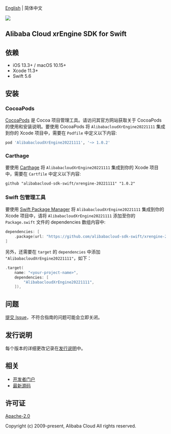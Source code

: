 [English](README.md) | 简体中文

![](https://aliyunsdk-pages.alicdn.com/icons/AlibabaCloud.svg)

## Alibaba Cloud xrEngine SDK for Swift

## 依赖

- iOS 13.3+ / macOS 10.15+
- Xcode 11.3+
- Swift 5.6

## 安装

### CocoaPods

[CocoaPods](https://cocoapods.org) 是 Cocoa 项目管理工具。请访问其官方网站获取关于 CocoaPods 的使用和安装说明。要使用 CocoaPods 将 `AlibabacloudXrEngine20221111` 集成到你的 Xcode 项目中，需要在 `Podfile` 中定义以下内容:

```ruby
pod 'AlibabacloudXrEngine20221111', '~> 1.0.2'
```

### Carthage

要使用 [Carthage](https://github.com/Carthage/Carthage) 将 `AlibabacloudXrEngine20221111` 集成到你的 Xcode 项目中，需要在 `Cartfile` 中定义以下内容:

```ogdl
github "alibabacloud-sdk-swift/xrengine-20221111" "1.0.2"
```

### Swift 包管理工具

要使用 [Swift Package Manager](https://swift.org/package-manager/) 将 `AlibabacloudXrEngine20221111` 集成到你的 Xcode 项目中，请将 `AlibabacloudXrEngine20221111` 添加至你的 `Package.swift` 文件的 dependencies 数组内容中:

```swift
dependencies: [
    .package(url: "https://github.com/alibabacloud-sdk-swift/xrengine-20221111.git", from: "1.0.2")
]
```

另外，还需要在 `target` 的 `dependencies` 中添加 `"AlibabacloudXrEngine20221111"`，如下：

```swift
.target(
    name: "<your-project-name>",
    dependencies: [
        "AlibabacloudXrEngine20221111",
    ]),
```

## 问题

[提交 Issue](https://github.com/alibabacloud-sdk-swift/xrengine-20221111/issues/new)，不符合指南的问题可能会立即关闭。

## 发行说明

每个版本的详细更改记录在[发行说明](./ChangeLog.txt)中。

## 相关

* [开发者门户](https://next.api.aliyun.com/home)
* [最新源码](https://github.com/alibabacloud-sdk-swift/xrengine-20221111)

## 许可证

[Apache-2.0](http://www.apache.org/licenses/LICENSE-2.0)

Copyright (c) 2009-present, Alibaba Cloud All rights reserved.
